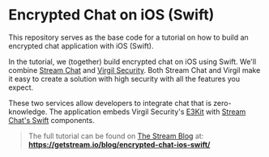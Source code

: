# Encrypted Chat on iOS (Swift)

This repository serves as the base code for a tutorial on how to build an encrypted chat application with iOS (Swift).

In the tutorial, we (together) build encrypted chat on iOS using Swift. We'll combine [Stream Chat](https://getstream.io/chat/) and [Virgil Security](https://virgilsecurity.com/). Both Stream Chat and Virgil make it easy to create a solution with high security with all the features you expect. 

These two services allow developers to integrate chat that is zero-knowledge. The application embeds Virgil Security's [E3Kit](https://github.com/VirgilSecurity/virgil-e3kit-x) with [Stream Chat's Swift](https://github.com/GetStream/stream-chat-swift) components.

> The full tutorial can be found on [The Stream Blog](https://getstream.io/blog/) at: **https://getstream.io/blog/encrypted-chat-ios-swift/**
